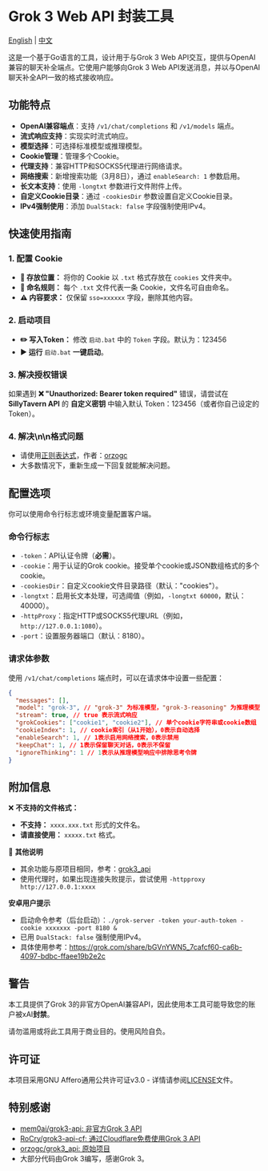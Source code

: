 # Grok 3 Web API 封装工具

[English](README.md) | [中文](README-CN.md)

这是一个基于Go语言的工具，设计用于与Grok 3 Web API交互，提供与OpenAI兼容的聊天补全端点。它使用户能够向Grok 3 Web API发送消息，并以与OpenAI聊天补全API一致的格式接收响应。

## 功能特点

- **OpenAI兼容端点**：支持 `/v1/chat/completions` 和 `/v1/models` 端点。
- **流式响应支持**：实现实时流式响应。
- **模型选择**：可选择标准模型或推理模型。
- **Cookie管理**：管理多个Cookie。
- **代理支持**：兼容HTTP和SOCKS5代理进行网络请求。
- **网络搜索**：新增搜索功能（3月8日），通过 `enableSearch: 1` 参数启用。
- **长文本支持**：使用 `-longtxt` 参数进行文件附件上传。
- **自定义Cookie目录**：通过 `-cookiesDir` 参数设置自定义Cookie目录。
- **IPv4强制使用**：添加 `DualStack: false` 字段强制使用IPv4。

## 快速使用指南

### 1. 配置 Cookie
- **📂 存放位置：** 将你的 Cookie 以 `.txt` 格式存放在 `cookies` 文件夹中。
- **📌 命名规则：** 每个 `.txt` 文件代表一条 Cookie，文件名可自由命名。
- **⚠️ 内容要求：** 仅保留 `sso=xxxxxx` 字段，删除其他内容。

### 2. 启动项目
- **✏️ 写入Token：** 修改 `启动.bat` 中的 `Token` 字段。默认为：123456
- **▶ 运行** `启动.bat` **一键启动**。

### 3. 解决授权错误
如果遇到 **❌ "Unauthorized: Bearer token required"** 错误，请尝试在 **SillyTavern API** 的 **自定义密钥** 中输入默认 Token：123456（或者你自己设定的Token）。

### 4. 解决\n\n格式问题
- 请使用[正则表达式](https://github.com/GhostXia/grok3_api-Fix/blob/main/grok3_%E6%9B%BF%E6%8D%A2%E5%9B%9E%E8%BD%A6%E7%AC%A6%E5%8F%B7.json)，作者：[orzogc](https://github.com/orzogc)
- 大多数情况下，重新生成一下回复就能解决问题。

## 配置选项

你可以使用命令行标志或环境变量配置客户端。

### 命令行标志

- `-token`：API认证令牌（**必需**）。
- `-cookie`：用于认证的Grok cookie。接受单个cookie或JSON数组格式的多个cookie。
- `-cookiesDir`：自定义cookie文件目录路径（默认："cookies"）。
- `-longtxt`：启用长文本处理，可选阈值（例如，`-longtxt 60000`，默认：40000）。
- `-httpProxy`：指定HTTP或SOCKS5代理URL（例如，`http://127.0.0.1:1080`）。
- `-port`：设置服务器端口（默认：8180）。

### 请求体参数

使用 `/v1/chat/completions` 端点时，可以在请求体中设置一些配置：

```json
{
  "messages": [],
  "model": "grok-3", // "grok-3" 为标准模型，"grok-3-reasoning" 为推理模型
  "stream": true, // true 表示流式响应
  "grokCookies": ["cookie1", "cookie2"], // 单个cookie字符串或cookie数组
  "cookieIndex": 1, // cookie索引（从1开始），0表示自动选择
  "enableSearch": 1, // 1表示启用网络搜索，0表示禁用
  "keepChat": 1, // 1表示保留聊天对话，0表示不保留
  "ignoreThinking": 1 // 1表示从推理模型响应中排除思考令牌
}
```

## 附加信息

❌ **不支持的文件格式：**
- **不支持：** `xxxx.xxx.txt` 形式的文件名。
- **请直接使用：** `xxxxx.txt` 格式。

📌 **其他说明**
- 其余功能与原项目相同，参考：[grok3_api](https://github.com/orzogc/grok3_api)
- 使用代理时，如果出现连接失败提示，尝试使用 `-httpproxy http://127.0.0.1:xxxx`

**安卓用户提示**
- 启动命令参考（后台启动）：`./grok-server -token your-auth-token -cookie xxxxxxx -port 8180 &`
- 已用 `DualStack: false` 强制使用IPv4。
- 具体使用参考：https://grok.com/share/bGVnYWN5_7cafcf60-ca6b-4097-bdbc-ffaee19b2e2c

## 警告

本工具提供了Grok 3的非官方OpenAI兼容API，因此使用本工具可能导致您的账户被xAI**封禁**。

请勿滥用或将此工具用于商业目的。使用风险自负。

## 许可证

本项目采用GNU Affero通用公共许可证v3.0 - 详情请参阅[LICENSE](LICENSE)文件。

## 特别感谢

- [mem0ai/grok3-api: 非官方Grok 3 API](https://github.com/mem0ai/grok3-api)
- [RoCry/grok3-api-cf: 通过Cloudflare免费使用Grok 3 API](https://github.com/RoCry/grok3-api-cf/tree/master)
- [orzogc/grok3_api: 原始项目](https://github.com/orzogc/grok3_api)
- 大部分代码由Grok 3编写，感谢Grok 3。